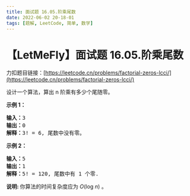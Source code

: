 ```yaml
---
title: 面试题 16.05.阶乘尾数
date: 2022-06-02 20-18-01
tags: [题解, LeetCode, 简单, 数学]
---
```


# 【LetMeFly】面试题 16.05.阶乘尾数

力扣题目链接：[https://leetcode.cn/problems/factorial-zeros-lcci/](https://leetcode.cn/problems/factorial-zeros-lcci/)

<p>设计一个算法，算出 n 阶乘有多少个尾随零。</p>

<p><strong>示例 1：</strong></p>

<pre>
<strong>输入：</strong>3
<strong>输出：</strong>0
<strong>解释：</strong>3! = 6, 尾数中没有零。</pre>

<p><strong>示例&nbsp;2：</strong></p>

<pre>
<strong>输入：</strong>5
<strong>输出：</strong>1
<strong>解释：</strong>5! = 120, 尾数中有 1 个零.</pre>

<p><strong>说明: </strong>你算法的时间复杂度应为&nbsp;<em>O</em>(log&nbsp;<em>n</em>)<em>&nbsp;</em>。</p>


    